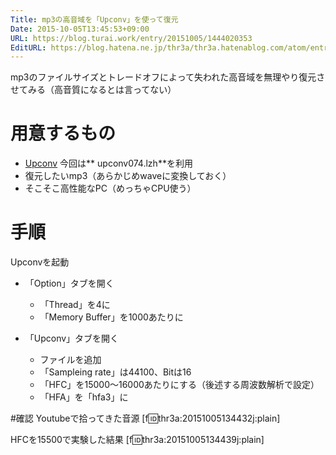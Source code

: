 ```yaml
---
Title: mp3の高音域を「Upconv」を使って復元
Date: 2015-10-05T13:45:53+09:00
URL: https://blog.turai.work/entry/20151005/1444020353
EditURL: https://blog.hatena.ne.jp/thr3a/thr3a.hatenablog.com/atom/entry/6653458415123582383
---
```


mp3のファイルサイズとトレードオフによって失われた高音域を無理やり復元させてみる（高音質になるとは言ってない）

# 用意するもの

- [Upconv](http://hp.vector.co.jp/authors/VA018963/upconv_0xx.htm) 今回は** upconv074.lzh**を利用
- 復元したいmp3（あらかじめwaveに変換しておく）
- そこそこ高性能なPC（めっちゃCPU使う）

# 手順

Upconvを起動

- 「Option」タブを開く
  - 「Thread」を4に
  - 「Memory Buffer」を1000あたりに

- 「Upconv」タブを開く
  - ファイルを追加
  - 「Sampleing rate」は44100、Bitは16
  - 「HFC」を15000～16000あたりにする（後述する周波数解析で設定）
  - 「HFA」を「hfa3」に

#確認
Youtubeで拾ってきた音源
[f:id:thr3a:20151005134432j:plain]

HFCを15500で実験した結果
[f:id:thr3a:20151005134439j:plain]
